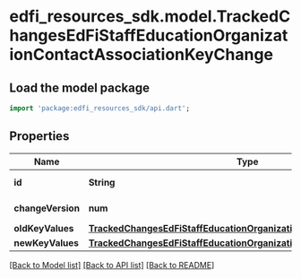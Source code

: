 # edfi_resources_sdk.model.TrackedChangesEdFiStaffEducationOrganizationContactAssociationKeyChange

## Load the model package
```dart
import 'package:edfi_resources_sdk/api.dart';
```

## Properties
Name | Type | Description | Notes
------------ | ------------- | ------------- | -------------
**id** | **String** | Resource identifier | [optional] 
**changeVersion** | **num** | Change version | [optional] 
**oldKeyValues** | [**TrackedChangesEdFiStaffEducationOrganizationContactAssociationKey**](TrackedChangesEdFiStaffEducationOrganizationContactAssociationKey.md) |  | [optional] 
**newKeyValues** | [**TrackedChangesEdFiStaffEducationOrganizationContactAssociationKey**](TrackedChangesEdFiStaffEducationOrganizationContactAssociationKey.md) |  | [optional] 

[[Back to Model list]](../README.md#documentation-for-models) [[Back to API list]](../README.md#documentation-for-api-endpoints) [[Back to README]](../README.md)


